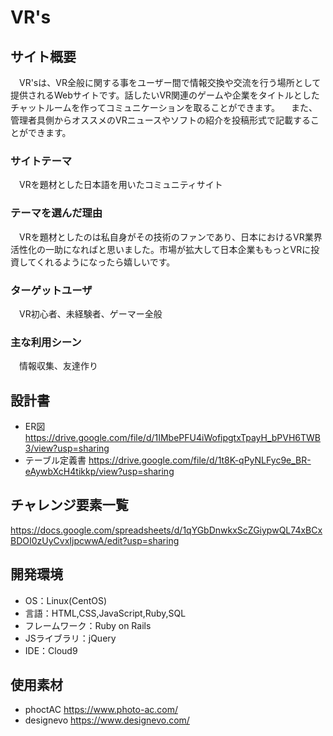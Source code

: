 # VR's

## サイト概要
　VR'sは、VR全般に関する事をユーザー間で情報交換や交流を行う場所として提供されるWebサイトです。話したいVR関連のゲームや企業をタイトルとしたチャットルームを作ってコミュニケーションを取ることができます。
　また、管理者具側からオススメのVRニュースやソフトの紹介を投稿形式で記載することができます。

### サイトテーマ
　VRを題材とした日本語を用いたコミュニティサイト

### テーマを選んだ理由
　VRを題材としたのは私自身がその技術のファンであり、日本におけるVR業界活性化の一助になればと思いました。市場が拡大して日本企業ももっとVRに投資してくれるようになったら嬉しいです。

### ターゲットユーザ
　VR初心者、未経験者、ゲーマー全般

### 主な利用シーン
　情報収集、友達作り

## 設計書
- ER図
<https://drive.google.com/file/d/1IMbePFU4iWofipgtxTpayH_bPVH6TWB3/view?usp=sharing>
- テーブル定義書
<https://drive.google.com/file/d/1t8K-qPyNLFyc9e_BR-eAywbXcH4tikkp/view?usp=sharing>

## チャレンジ要素一覧
<https://docs.google.com/spreadsheets/d/1qYGbDnwkxScZGiypwQL74xBCxBDOI0zUyCvxIjpcwwA/edit?usp=sharing>

## 開発環境
- OS：Linux(CentOS)
- 言語：HTML,CSS,JavaScript,Ruby,SQL
- フレームワーク：Ruby on Rails
- JSライブラリ：jQuery
- IDE：Cloud9

## 使用素材
- phoctAC
<https://www.photo-ac.com/>
- designevo
<https://www.designevo.com/>